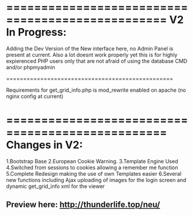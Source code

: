 =================================================
V2 In Progress:
=================================================

Adding the Dev Version of the New interface here, no Admin Panel is present at current.
Also a lot doesnt work properly yet this is for highly expierenced PHP users only that are not afraid of using the database CMD and/or phpmyadmin

=================================================

Requirements for get_grid_info.php is mod_rewrite enabled on apache (no nginx config at current)

=================================================
Changes in V2:
=================================================
1.Bootstrap Base
2.European Cookie Warning.
3.Template Engine Used
4.Switched from sessions to cookies allowing a remember me function
5.Complete Redesign making the use of own Templates easier
6.Several new functions including Ajax uploading of images for the login screen and dynamic get_grid_info xml for the viewer

Preview here: http://thunderlife.top/neu/
-------------------------------------------------
